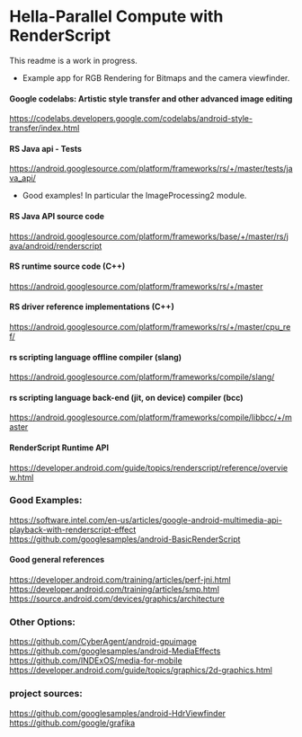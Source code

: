 # Hella-Parallel Compute with RenderScript


This readme is a work in progress.

- Example app for RGB Rendering for Bitmaps and the camera viewfinder.




#### Google codelabs: Artistic style transfer and other advanced image editing
https://codelabs.developers.google.com/codelabs/android-style-transfer/index.html



#### RS Java api - Tests
https://android.googlesource.com/platform/frameworks/rs/+/master/tests/java_api/
- Good examples! In particular the ImageProcessing2 module.

#### RS Java API source code
https://android.googlesource.com/platform/frameworks/base/+/master/rs/java/android/renderscript


#### RS runtime source code (C++)
https://android.googlesource.com/platform/frameworks/rs/+/master

#### RS driver reference implementations (C++)
https://android.googlesource.com/platform/frameworks/rs/+/master/cpu_ref/


#### rs scripting language offline compiler (slang)
https://android.googlesource.com/platform/frameworks/compile/slang/

#### rs scripting language back-end (jit, on device) compiler (bcc)
https://android.googlesource.com/platform/frameworks/compile/libbcc/+/master


#### RenderScript Runtime API
https://developer.android.com/guide/topics/renderscript/reference/overview.html


### Good Examples:

https://software.intel.com/en-us/articles/google-android-multimedia-api-playback-with-renderscript-effect
https://github.com/googlesamples/android-BasicRenderScript


#### Good general references
https://developer.android.com/training/articles/perf-jni.html
https://developer.android.com/training/articles/smp.html
https://source.android.com/devices/graphics/architecture


### Other Options:

https://github.com/CyberAgent/android-gpuimage
https://github.com/googlesamples/android-MediaEffects
https://github.com/INDExOS/media-for-mobile
https://developer.android.com/guide/topics/graphics/2d-graphics.html


### project sources:
https://github.com/googlesamples/android-HdrViewfinder
https://github.com/google/grafika
